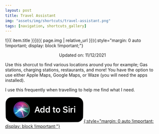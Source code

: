 ```yaml
---
layout: post
title: Travel Assistant
img: "assets/img/shortcuts/travel-assistant.png"
tags: [navigation, shortcuts_gallery]
---
```


![{{ item.title }}]({{ page.img | relative_url }}){:style="margin: 0 auto !important; display: block !important;"}

<div style="width: 100%; text-align: center;">Updated on: 11/12/2021</div>

Use this shorcut to find various locations around you for example; Gas stations, charging stations, restaurants, and more! You have the option to use either Apple Maps, Google Maps, or Waze (you will need the apps installed).

I use this frequently when travelling to help me find what I need.

[![Add {{ item.title }} to Shortcut](/assets/img/shortcuts/add-to-siri-btn.png){:style="margin: 0 auto !important; display: block !important;"}](https://www.icloud.com/shortcuts/f845f112a9a5432abe438204f26d6313)